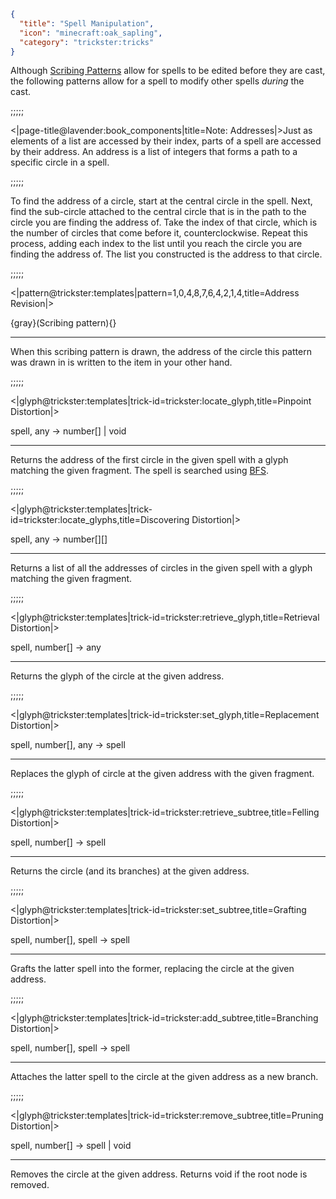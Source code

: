 ```json
{
  "title": "Spell Manipulation",
  "icon": "minecraft:oak_sapling",
  "category": "trickster:tricks"
}
```

Although [Scribing Patterns](^trickster:editing) allow for spells to be edited before they are cast, 
the following patterns allow for a spell to modify other spells *during* the cast.

;;;;;

<|page-title@lavender:book_components|title=Note: Addresses|>Just as elements of a list are accessed by their index, 
parts of a spell are accessed by their address. 
An address is a list of integers that forms a path to a specific circle in a spell.

;;;;;

To find the address of a circle, start at the central circle in the spell. Next, find the sub-circle attached to the central circle that is in the
path to the circle you are finding the address of. Take the index of that circle, which is the number of circles that come before it, counterclockwise. 
Repeat this process, adding each index to the list until you reach the circle you are finding the address of. The list you constructed is the address to
that circle.

;;;;;

<|pattern@trickster:templates|pattern=1\,0\,4\,8\,7\,6\,4\,2\,1\,4,title=Address Revision|>

{gray}(Scribing pattern){}

---

When this scribing pattern is drawn, the address of the circle this pattern was drawn in is written to the item in your other hand.

;;;;;

<|glyph@trickster:templates|trick-id=trickster:locate_glyph,title=Pinpoint Distortion|>

spell, any -> number[] | void

---

Returns the address of the first circle in the given spell with a glyph matching the given fragment. 
The spell is searched using [BFS](https://en.wikipedia.org/wiki/Breadth-first_search).

;;;;;

<|glyph@trickster:templates|trick-id=trickster:locate_glyphs,title=Discovering Distortion|>

spell, any -> number[][]

---

Returns a list of all the addresses of circles in the given spell with a glyph matching the given fragment.

;;;;;

<|glyph@trickster:templates|trick-id=trickster:retrieve_glyph,title=Retrieval Distortion|>

spell, number[] -> any

---

Returns the glyph of the circle at the given address.

;;;;;

<|glyph@trickster:templates|trick-id=trickster:set_glyph,title=Replacement Distortion|>

spell, number[], any -> spell

---

Replaces the glyph of circle at the given address with the given fragment.

;;;;;

<|glyph@trickster:templates|trick-id=trickster:retrieve_subtree,title=Felling Distortion|>

spell, number[] -> spell

---

Returns the circle (and its branches) at the given address.

;;;;;

<|glyph@trickster:templates|trick-id=trickster:set_subtree,title=Grafting Distortion|>

spell, number[], spell -> spell

---

Grafts the latter spell into the former, replacing the circle at the given address.

;;;;;

<|glyph@trickster:templates|trick-id=trickster:add_subtree,title=Branching Distortion|>

spell, number[], spell -> spell

---

Attaches the latter spell to the circle at the given address as a new branch.

;;;;;

<|glyph@trickster:templates|trick-id=trickster:remove_subtree,title=Pruning Distortion|>

spell, number[] -> spell | void

---

Removes the circle at the given address. Returns void if the root node is removed.